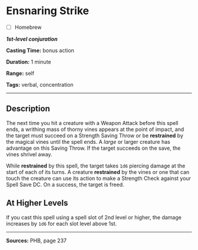 # Ensnaring Strike

- [ ] Homebrew

***1st-level conjuration***

**Casting Time:** bonus action

**Duration:** 1 minute

**Range:** self

**Tags:** verbal, concentration

---

## Description
The next time you hit a creature with a Weapon Attack before this spell ends, a writhing mass of thorny vines appears at the point of impact, and the target must succeed on a Strength Saving Throw or be **restrained** by the magical vines until the spell ends.
A *large* or larger creature has advantage on this Saving Throw.
If the target succeeds on the save, the vines shrivel away.

While **restrained** by this spell, the target takes `1d6` piercing damage at the start of each of its turns.
A creature **restrained** by the vines or one that can touch the creature can use its action to make a Strength Check against your Spell Save DC.
On a success, the target is freed.

## At Higher Levels
If you cast this spell using a spell slot of 2nd level or higher, the damage increases by `1d6` for each slot level above 1st.

---

**Sources:** PHB, page 237
